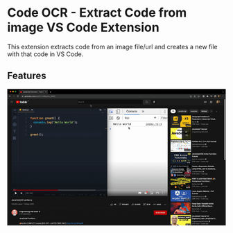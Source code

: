 # Code OCR - Extract Code from image VS Code Extension

This extension extracts code from an image file/url and creates a new file with that code in VS Code.

## Features

![Demo](demo.gif) [](demo.gif)
